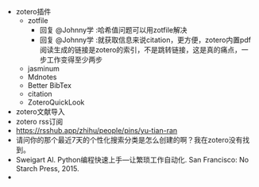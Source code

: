 - zotero插件
	- zotfile
		- 回复 @Johnny学 :哈希值问题可以用zotfile解决​
		- 回复 @Johnny学 :就获取信息来说citation，更方便，zotero内置pdf阅读生成的链接是zotero的索引，不是跳转链接，这是真的痛点，一步工作变得至少两步​
	- jasminum
	- Mdnotes
	- Better BibTex
	- citation
	- ZoteroQuickLook
- zotero文献导入
- zotero rss订阅
- https://rsshub.app/zhihu/people/pins/yu-tian-ran
- 请问你的那个最近7天的个性化搜索分类是怎么创建的啊？我在zotero没有找到。
- Sweigart Al. Python编程快速上手—让繁琐工作自动化. San Francisco: No Starch Press, 2015.
-